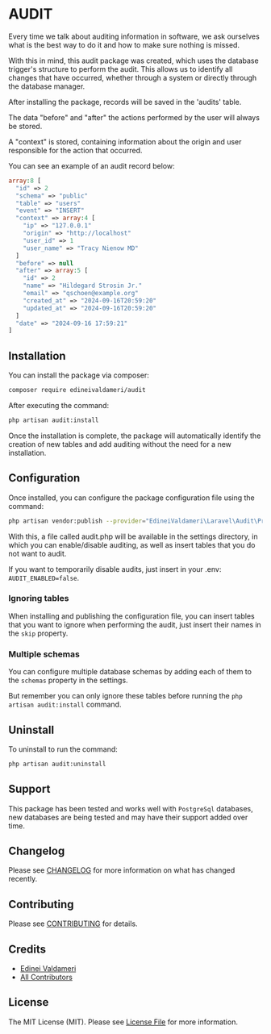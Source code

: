 # AUDIT

Every time we talk about auditing information in software, we ask ourselves what is the best way to do it and how to make sure nothing is missed.

With this in mind, this audit package was created, which uses the database trigger's structure to perform the audit. This allows us to identify all changes that have occurred, whether through a system or directly through the database manager.

After installing the package, records will be saved in the 'audits' table.

The data "before" and "after" the actions performed by the user will always be stored.

A "context" is stored, containing information about the origin and user responsible for the action that occurred.

You can see an example of an audit record below:

```php
array:8 [
  "id" => 2
  "schema" => "public"
  "table" => "users"
  "event" => "INSERT"
  "context" => array:4 [
    "ip" => "127.0.0.1"
    "origin" => "http://localhost"
    "user_id" => 1
    "user_name" => "Tracy Nienow MD"
  ]
  "before" => null
  "after" => array:5 [
    "id" => 2
    "name" => "Hildegard Strosin Jr."
    "email" => "qschoen@example.org"
    "created_at" => "2024-09-16T20:59:20"
    "updated_at" => "2024-09-16T20:59:20"
  ]
  "date" => "2024-09-16 17:59:21"
]
```

## Installation

You can install the package via composer:

```bash
composer require edineivaldameri/audit
```

After executing the command:
```bash
php artisan audit:install
```

Once the installation is complete, the package will automatically identify the creation of new tables and add auditing without the need for a new installation.

## Configuration
Once installed, you can configure the package configuration file using the command:

```bash
php artisan vendor:publish --provider="EdineiValdameri\Laravel\Audit\Providers\AuditServiceProvider" --tag='config'
```

With this, a file called audit.php will be available in the settings directory, in which you can enable/disable auditing, as well as insert tables that you do not want to audit.

If you want to temporarily disable audits, just insert in your .env: `AUDIT_ENABLED=false`.

### Ignoring tables
When installing and publishing the configuration file, you can insert tables that you want to ignore when performing the audit, just insert their names in the `skip` property.

### Multiple schemas
You can configure multiple database schemas by adding each of them to the `schemas` property in the settings.

But remember you can only ignore these tables before running the `php artisan audit:install` command.

## Uninstall
To uninstall to run the command:

```bash
php artisan audit:uninstall
```

## Support
This package has been tested and works well with `PostgreSql` databases, new databases are being tested and may have their support added over time.

## Changelog

Please see [CHANGELOG](CHANGELOG.md) for more information on what has changed recently.

## Contributing

Please see [CONTRIBUTING](CONTRIBUTING.md) for details.

## Credits

- [Edinei Valdameri](https://github.com/edineivaldameri)
- [All Contributors](../../contributors)

## License

The MIT License (MIT). Please see [License File](LICENSE.md) for more information.
